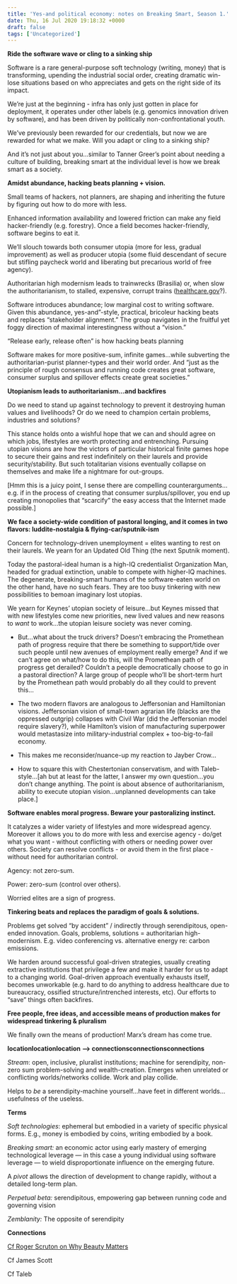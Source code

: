 ```yaml
---
title: 'Yes-and political economy: notes on Breaking Smart, Season 1.'
date: Thu, 16 Jul 2020 19:18:32 +0000
draft: false
tags: ['Uncategorized']
---
```


**Ride the software wave or cling to a sinking ship**

Software is a rare general-purpose soft technology (writing, money) that is transforming, upending the industrial social order, creating dramatic win-lose situations based on who appreciates and gets on the right side of its impact.

We’re just at the beginning - infra has only just gotten in place for deployment, it operates under other labels (e.g. genomics innovation driven by software), and has been driven by politically non-confrontational youth.

We’ve previously been rewarded for our credentials, but now we are rewarded for what we make. Will you adapt or cling to a sinking ship?

And it’s not just about you…similar to Tanner Greer’s point about needing a culture of building, breaking smart at the individual level is how we break smart as a society.

**Amidst abundance, hacking beats planning + vision.**

Small teams of hackers, not planners, are shaping and inheriting the future by figuring out how to do more with less.  

Enhanced information availability and lowered friction can make any field hacker-friendly (e.g. forestry). Once a field becomes hacker-friendly, software begins to eat it.

We’ll slouch towards both consumer utopia (more for less, gradual improvement) as well as producer utopia (some fluid descendant of secure but stifling paycheck world and liberating but precarious world of free agency).

Authoritarian high modernism leads to trainwrecks (Brasilia) or, when slow the authoritarianism, to stalled, expensive, corrupt trains ([healthcare.gov](http://healthcare.gov)?).

Software introduces abundance; low marginal cost to writing software. Given this abundance, yes-and”-style, practical, bricoleur hacking beats and replaces “stakeholder alignment.” The group navigates in the fruitful yet foggy direction of maximal interestingness without a “vision.”

“Release early, release often” is how hacking beats planning

Software makes for more positive-sum, infinite games…while subverting the authoritarian-purist planner-types and their world order. And “just as the principle of rough consensus and running code creates great software, consumer surplus and spillover effects create great societies.”

**Utopianism leads to authoritarianism…and backfires**

Do we need to stand up against technology to prevent it destroying human values and livelihoods? Or do we need to champion certain problems, industries and solutions?

This stance holds onto a wishful hope that we can and should agree on which jobs, lifestyles are worth protecting and entrenching. Pursuing utopian visions are how the victors of particular historical finite games hope to secure their gains and rest indefinitely on their laurels and provide security/stability. But such totalitarian visions eventually collapse on themselves and make life a nightmare for out-groups.

\[Hmm this is a juicy point, I sense there are compelling counterarguments…e.g. if in the process of creating that consumer surplus/spillover, you end up creating monopolies that “scarcify” the easy access that the Internet made possible.\]

**We face a society-wide condition of pastoral longing, and it comes in two flavors: luddite-nostalgia & flying-car/sputnik-ism**

Concern for technology-driven unemployment = elites wanting to rest on their laurels. We yearn for an Updated Old Thing (the next Sputnik moment).

Today the pastoral-ideal human is a high-IQ credentialist Organization Man, headed for gradual extinction, unable to compete with higher-IQ machines. The degenerate, breaking-smart humans of the software-eaten world on the other hand, have no such fears. They are too busy tinkering with new possibilities to bemoan imaginary lost utopias.

We yearn for Keynes’ utopian society of leisure…but Keynes missed that with new lifestyles come new priorities, new lived values and new reasons to _want_ to work…the utopian leisure society was never coming.

*   But…what about the truck drivers? Doesn’t embracing the Promethean path of progress require that there be something to support/tide over such people until new avenues of employment really emerge? And if we can’t agree on what/how to do this, will the Promethean path of progress get derailed? Couldn’t a people democratically choose to go in a pastoral direction? A large group of people who’ll be short-term hurt by the Promethean path would probably do all they could to prevent this…

*   The two modern flavors are analogous to Jeffersonian and Hamiltonian visions. Jeffersonian vision of small-town agrarian life (blacks are the oppressed outgrip) collapses with Civil War (did the Jeffersonian model require slavery?), while Hamilton’s vision of manufacturing superpower would metastasize into military-industrial complex + too-big-to-fail economy. 

*   This makes me reconsider/nuance-up my reaction to Jayber Crow…

*   How to square this with Chestertonian conservatism, and with Taleb-style…\[ah but at least for the latter, I answer my own question…you don’t change anything. The point is about absence of authoritarianism, ability to execute utopian vision…unplanned developments can take place.\]

**Software enables moral progress. Beware your pastoralizing instinct.**

It catalyzes a wider variety of lifestyles and more widespread agency. Moreover it allows you to do more with less and exercise agency - do/get what you want - without conflicting with others or needing power over others. Society can resolve conflicts - or avoid them in the first place - without need for authoritarian control.

Agency: not zero-sum.

Power: zero-sum (control over others).

Worried elites are a sign of progress.

**Tinkering beats and replaces the paradigm of goals & solutions.**

Problems get solved “by accident” / indirectly through serendipitous, open-ended innovation. Goals, problems, solutions = authoritarian high-modernism. E.g. video conferencing vs. alternative energy re: carbon emissions.

We harden around successful goal-driven strategies, usually creating extractive institutions that privilege a few and make it harder for us to adapt to a changing world. Goal-driven approach eventually exhausts itself, becomes unworkable (e.g. hard to do anything to address healthcare due to bureaucracy, ossified structure/intrenched interests, etc). Our efforts to “save” things often backfires.

**Free people, free ideas, and accessible means of production makes for widespread tinkering & pluralism**

We finally own the means of production! Marx’s dream has come true.

**locationlocationlocation —> connectionsconnectionsconnections**

_Stream_: open, inclusive, pluralist institutions; machine for serendipity, non-zero sum problem-solving and wealth-creation. Emerges when unrelated or conflicting worlds/networks collide. Work and play collide.

Helps to _be_ a serendipity-machine yourself…have feet in different worlds…usefulness of the useless.

**Terms**

_Soft technologies_: ephemeral but embodied in a variety of specific physical forms. E.g., money is embodied by coins, writing embodied by a book.

_Breaking smart:_ an economic actor using early mastery of emerging technological leverage — in this case a young individual using software leverage — to wield disproportionate influence on the emerging future.

A _pivot_ allows the direction of development to change rapidly, without a detailed long-term plan.

_Perpetual beta:_ serendipitous, empowering gap between running code and governing vision

_Zemblanity:_ The opposite of serendipity

**Connections**

[Cf Roger Scruton on Why Beauty Matters](https://www.youtube.com/watch?v=bHw4MMEnmpc)

Cf James Scott

Cf Taleb
